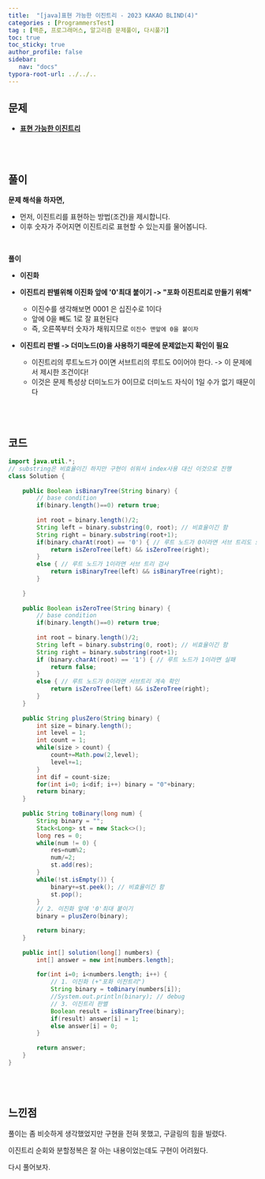 ```yaml
---
title:  "[java]표현 가능한 이진트리 - 2023 KAKAO BLIND(4)"
categories : [ProgrammersTest]
tag : [백준, 프로그래머스, 알고리즘 문제풀이, 다시풀기]
toc: true
toc_sticky: true
author_profile: false
sidebar:
   nav: "docs"
typora-root-url: ../../..
---
```




## 문제

* **[표현 가능한 이진트리](https://school.programmers.co.kr/learn/courses/30/lessons/150367)**

<br><br>

## 풀이

**문제 해석을 하자면,**

* 먼저, 이진트리를 표현하는 방법(조건)을 제시합니다.
* 이후 숫자가 주어지면 이진트리로 표현할 수 있는지를 물어봅니다.

<br>

**풀이**

* **이진화**
* **이진트리 판별위해 이진화 앞에 '0'최대 붙이기 -> "포화 이진트리로 만들기 위해"**
  * 이진수를 생각해보면 0001 은 십진수로 1이다
  * 앞에 0을 빼도 1로 잘 표현된다
  * 즉, 오른쪽부터 숫자가 채워지므로 `이진수 맨앞에 0을 붙이자`

* **이진트리 판별 -> 더미노드(0)을 사용하기 때문에 문제없는지 확인이 필요**
  * 이진트리의 루트노드가 0이면 서브트리의 루트도 0이어야 한다. -> 이 문제에서 제시한 조건이다!
  * 이것은 문제 특성상 더미노드가 0이므로 더미노드 자식이 1일 수가 없기 때문이다


<br><br>

## 코드

```java
import java.util.*;
// substring은 비효율이긴 하지만 구현이 쉬워서 index사용 대신 이것으로 진행
class Solution {
    
    public Boolean isBinaryTree(String binary) {
        // base condition
        if(binary.length()==0) return true;
        
        int root = binary.length()/2;
        String left = binary.substring(0, root); // 비효율이긴 함
        String right = binary.substring(root+1);
        if(binary.charAt(root) == '0') { // 루트 노드가 0이라면 서브 트리도 모두 0
            return isZeroTree(left) && isZeroTree(right);
        }
        else { // 루트 노드가 1이라면 서브 트리 검사
            return isBinaryTree(left) && isBinaryTree(right);
        }
        
    }
    
    public Boolean isZeroTree(String binary) {
        // base condition
        if(binary.length()==0) return true;
        
        int root = binary.length()/2;
        String left = binary.substring(0, root); // 비효율이긴 함
        String right = binary.substring(root+1);
        if (binary.charAt(root) == '1') { // 루트 노드가 1이라면 실패
            return false;
        }
        else { // 루트 노드가 0이라면 서브트리 계속 확인
            return isZeroTree(left) && isZeroTree(right);    
        }
    }
    
    public String plusZero(String binary) {
        int size = binary.length();
        int level = 1;
        int count = 1;
        while(size > count) {
            count+=Math.pow(2,level);
            level+=1;
        }
        int dif = count-size;
        for(int i=0; i<dif; i++) binary = "0"+binary;
        return binary;
    }
    
    public String toBinary(long num) {
        String binary = "";
        Stack<Long> st = new Stack<>();
        long res = 0;
        while(num != 0) {
            res=num%2;
            num/=2;
            st.add(res);
        }        
        while(!st.isEmpty()) {
            binary+=st.peek(); // 비효율이긴 함
            st.pop();
        }
        // 2. 이진화 앞에 '0'최대 붙이기
        binary = plusZero(binary);

        return binary;
    }
    
    public int[] solution(long[] numbers) {
        int[] answer = new int[numbers.length];
        
        for(int i=0; i<numbers.length; i++) {
            // 1. 이진화 (+"포화 이진트리")
            String binary = toBinary(numbers[i]);
            //System.out.println(binary); // debug
            // 3. 이진트리 판별
            Boolean result = isBinaryTree(binary);
            if(result) answer[i] = 1;
            else answer[i] = 0;
        }
        
        return answer;
    }
}
```

<br>**<br>**

## **느낀점**

풀이는 좀 비슷하게 생각했었지만 구현을 전혀 못했고, 구글링의 힘을 빌렸다.

이진트리 순회와 분할정복은 잘 아는 내용이었는데도 구현이 어려웠다.

다시 풀어보자.
